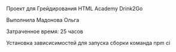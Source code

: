 Проект для Грейдирования HTML Academy Drink2Go

Выполнила Мадонова Ольга

Затраченное время: 25 часов

Установка зависисимостей для запуска сборки команда npm ci

